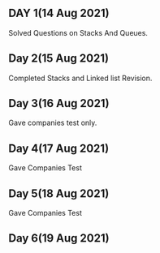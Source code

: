 ## DAY 1(14 Aug 2021)
Solved Questions on Stacks And Queues.

## Day 2(15 Aug 2021)
Completed Stacks and Linked list Revision.

## Day 3(16 Aug 2021)
Gave companies test only.

## Day 4(17 Aug 2021)
Gave Companies Test

## Day 5(18 Aug 2021)
Gave Companies Test

## Day 6(19 Aug 2021)





